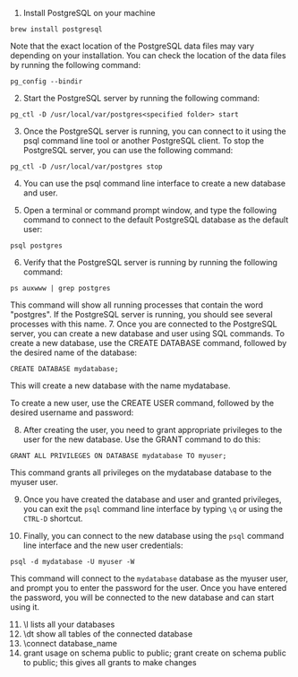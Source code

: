 1. Install PostgreSQL on your machine
```
brew install postgresql
```

Note that the exact location of the PostgreSQL data files may vary depending on your installation. You can check the location of the data files by running the following command:
```
pg_config --bindir
```

2. Start the PostgreSQL server by running the following command:
```
pg_ctl -D /usr/local/var/postgres<specified folder> start
```

3. Once the PostgreSQL server is running, you can connect to it using the psql command line tool or another PostgreSQL client.
 To stop the PostgreSQL server, you can use the following command:
```
pg_ctl -D /usr/local/var/postgres stop
```
4. You can use the psql command line interface to create a new database and user.

5. Open a terminal or command prompt window, and type the following command to connect to the default PostgreSQL database as the default user:

```
psql postgres
```
6. Verify that the PostgreSQL server is running by running the following command:
```
ps auxwww | grep postgres
```
This command will show all running processes that contain the word "postgres". If the PostgreSQL server is running, you should see several processes with this name.
7. Once you are connected to the PostgreSQL server, you can create a new database and user using SQL commands.
To create a new database, use the CREATE DATABASE command, followed by the desired name of the database:
```
CREATE DATABASE mydatabase;
```

This will create a new database with the name mydatabase.

To create a new user, use the CREATE USER command, followed by the desired username and password:

8. After creating the user, you need to grant appropriate privileges to the user for the new database. Use the GRANT command to do this:
```
GRANT ALL PRIVILEGES ON DATABASE mydatabase TO myuser;
```
This command grants all privileges on the mydatabase database to the myuser user.

9. Once you have created the database and user and granted privileges, you can exit the `psql` command line interface by typing `\q` or using the `CTRL-D` shortcut.

10. Finally, you can connect to the new database using the `psql` command line interface and the new user credentials:
```
psql -d mydatabase -U myuser -W
```

This command will connect to the `mydatabase` database as the myuser user, and prompt you to enter the password for the user. Once you have entered the password, you will be connected to the new database and can start using it.

11. \l lists all your databases
12. \dt show all tables of the connected database
13. \connect database_name
14. grant usage on schema public to public;
grant create on schema public to public;
this gives all grants to make changes 
